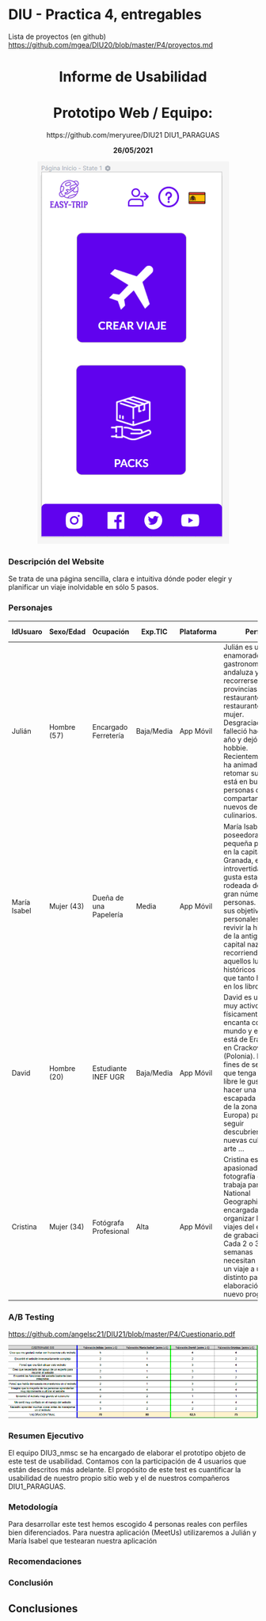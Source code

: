 # DIU - Practica 4, entregables

Lista de proyectos (en github) https://github.com/mgea/DIU20/blob/master/P4/proyectos.md

<h1 align="center">Informe de Usabilidad</h1>

<h1 align="center">Prototipo Web / Equipo: </h1>
<p align="center">https://github.com/meryuree/DIU21  DIU1_PARAGUAS</p>

<p align="center"><strong>26/05/2021</strong></p>

<p  align="center"><img src="pagina-inicio.png"></img></p>

<h3>Descripción del Website</h3>
Se trata de una página sencilla, clara e intuitiva dónde poder elegir y planificar un viaje inolvidable en sólo 5 pasos.

<h3>Personajes</h3>

|  IdUsuaro | Sexo/Edad | Ocupación | Exp.TIC | Plataforma | Perfil | Test | SUS Score |
|---|---|---|---|---|---|---|---|
| Julián | Hombre (57) | Encargado Ferretería | Baja/Media | App Móvil | Julián es un enamorado de la gastronomía andaluza y solía recorrerse las provincias de restaurante en restaurante con su mujer. Desgraciadamente falleció hace 1 año y dejó este hobbie. Recientemente se ha animado a retomar su pasión,  está en busca de personas que la compartan y de nuevos destinos culinarios. | MeetUs | 70 | 
| María Isabel | Mujer (43) | Dueña de una Papelería | Media | App Móvil | María Isabel es poseedora de una pequeña papelería en la capital de Granada, es introvertida y no le gusta estar rodeada de un gran número de personas. Uno de sus objetivos personales es revivir la historia de la antigua capital nazarí recorriendo aquellos lugares históricos de los que tanto ha leído en los libros. | MeetUs | 80 |
| David | Hombre (20) | Estudiante INEF UGR | Baja/Media | App Móvil | David es un chico muy activo físicamente que le encanta conocer mundo y este año está de Erasmus en Crackovia (Polonia). En los fines de semana que tenga más libre le gustaría hacer una escapada a países de la zona (Centro Europa) para seguir descubriendo nuevas culturas, arte … | EasyTrip | 62.5 | 
| Cristina | Mujer (34) | Fotógrafa Profesional | Alta | App Móvil | Cristina es una apasionada de la fotografía que trabaja para National Geographic y es la encargada de organizar los viajes del equipo de grabación. Cada 2 o 3 semanas necesitan hacer un viaje a un país distinto para la elaboración de un nuevo programa.  | EasyTrip | 75 |

<h3>A/B Testing</h3>

https://github.com/angelsc21/DIU21/blob/master/P4/Cuestionario.pdf

<p  align="center"><img src="imagen_SUS.PNG"></img></p>

<h3>Resumen Ejecutivo</h3>
El equipo DIU3_nmsc se ha encargado de elaborar el prototipo objeto de este test de usabilidad. Contamos con la participación de 4 usuarios que están descritos más adelante. El propósito de este test es cuantificar la usabilidad de nuestro propio sitio web y el de nuestros compañeros DIU1_PARAGUAS. 

<h3>Metodología</h3>
Para desarrollar este test hemos escogido 4 personas reales con perfiles bien diferenciados. Para nuestra aplicación (MeetUs) utilizaremos a Julián y María Isabel que testearan nuestra aplicación 


<h3>Recomendaciones</h3>

<h3>Conclusión</h3>


## Conclusiones
